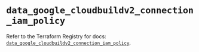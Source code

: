 # `data_google_cloudbuildv2_connection_iam_policy`

Refer to the Terraform Registry for docs: [`data_google_cloudbuildv2_connection_iam_policy`](https://registry.terraform.io/providers/hashicorp/google/5.29.0/docs/data-sources/cloudbuildv2_connection_iam_policy).
